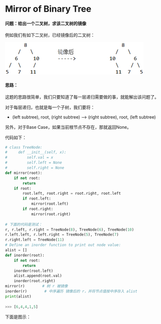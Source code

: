 # Mirror of Binary Tree

#### 问题：给出一个二叉树，求该二叉树的镜像

例如我们有如下二叉树，已经镜像后的二叉树：

![](../.gitbook/assets/image%20%289%29.png)

#### 思路：

这题的思路很简单，我们只要知道了每一层递归需要做的事，就能解出该问题了。

对于每层递归，也就是每一个子树，我们要将：

* \(left subtree\), root, \(right subtree\)  --&gt;  \(right subtree\), root, \(left subtree\)

另外，对于Base Case，如果当前根节点不存在，那就返回None。

代码如下：

```python
# class TreeNode:
#     def __init__(self, x):
#         self.val = x
#         self.left = None
#         self.right = None
def mirror(root):
    if not root:
        return
    if root:
        root.left, root.right = root.right, root.left
        if root.left:
            mirror(root.left)
        if root.right:
            mirror(root.right)

# 下面的代码是测试：
r, r.left, r.right = TreeNode(8), TreeNode(6), TreeNode(10)
r.left.left, r.left.right = TreeNode(5), TreeNode(7)
r.right.left = TreeNode(11)
# Define an inorder function to print out node value:
alist = []
def inorder(root):
    if not root:
        return
    inorder(root.left)
    alist.append(root.val)
    inorder(root.right)
mirror(r)        # 树 r 被镜像
inorder(r)        # 中序遍历 镜像后的 r，并将节点值按中序存入 alist
print(alist)

>>> [6,4,4,1,5]
```

下面是图示：



















